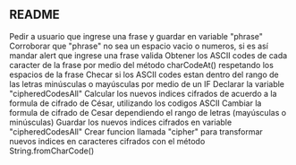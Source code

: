 ## README

Pedir a usuario que ingrese una frase y guardar en variable "phrase"
Corroborar que "phrase" no sea un espacio vacio o numeros, si es así mandar alert que ingrese una frase valida
Obtener los ASCII codes de cada caracter de la frase por medio del método charCodeAt() respetando los espacios de la frase
Checar si los ASCII codes estan dentro del rango de las letras minúsculas o mayúsculas por medio de un IF
Declarar la variable "cipheredCodesAll"
Calcular los nuevos indices cifrados de acuerdo a la formula de cifrado de César, utilizando los codigos ASCII
Cambiar la formula de cifrado de Cesar dependiendo el rango de letras (mayúsculas o minúsculas)
Guardar los nuevos indices cifrados en variable "cipheredCodesAll"
Crear funcion llamada "cipher" para transformar nuevos indices en caracteres cifrados con el método String.fromCharCode()

